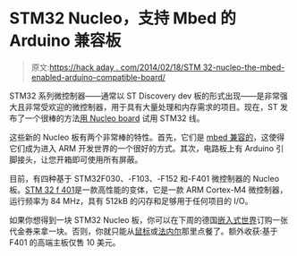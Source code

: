 # STM32 Nucleo，支持 Mbed 的 Arduino 兼容板

> 原文:[https://hack aday . com/2014/02/18/STM 32-nucleo-the-mbed-enabled-arduino-compatible-board/](https://hackaday.com/2014/02/18/stm32-nucleo-the-mbed-enabled-arduino-compatable-board/)

STM32 系列微控制器——通常以 ST Discovery dev 板的形式出现——是非常强大且非常受欢迎的微控制器，用于具有大量处理和内存需求的项目。现在，ST 发布了一个很棒的方法[用 Nucleo board](http://www.st.com/web/en/press/p3526) 试用 STM32 线。

这些新的 Nucleo 板有两个非常棒的特性。首先，它们是 [mbed 兼容的](https://mbed.org/platforms/)，这使得它们成为进入 ARM 开发世界的一个很好的方式。其次，电路板上有 Arduino 引脚接头，让您开箱即可使用所有屏蔽。

目前，有四种基于 STM32F030、-F103、-F152 和-F401 微控制器的 Nucleo 板。[STM 32 f 401](http://www.st.com/web/en/catalog/tools/FM116/SC959/SS1532/LN1847/PF260000)是一款高性能的变体，它是一款 ARM Cortex-M4 微控制器，运行频率为 84 MHz，具有 512kB 的闪存和足够用于任何项目的 I/O。

如果你想得到一块 STM32 Nucleo 板，你可以在下周的德国[嵌入式世界](http://www.embedded-world.de/en/)订购一张代金券来拿一块。否则，你就只能从[鼠标](http://www.mouser.com/ProductDetail/STMicroelectronics/NUCLEO-F401RE/?qs=%2fha2pyFaduj0LE%252bzmDN2WIf1yDJEWdBXN99ey6yMt0BmzGwQrP6xFg%3d%3d)或[法内尔](http://uk.farnell.com/jsp/search/browse.jsp?N=2031+204200&Ntk=gensearch&Ntt=Nucleo&Ntx=mode+matchallpartial)那里点餐了。额外收获:基于 F401 的高端主板仅售 10 美元。